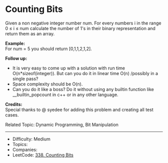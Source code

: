 # Counting Bits

Given a non negative integer number num. For every numbers i in the range 0 ≤ i ≤ num calculate the number of 1's in their binary representation and return them as an array.

**Example:**  
For num = 5 you should return [0,1,1,2,1,2].

**Follow up:**

* It is very easy to come up with a solution with run time O(n*sizeof(integer)). But can you do it in linear time O(n) /possibly in a single pass?
* Space complexity should be O(n).
* Can you do it like a boss? Do it without using any builtin function like __builtin_popcount in c++ or in any other language.

**Credits:**  
Special thanks to @ syedee for adding this problem and creating all test cases.

Related Topic: Dynamic Programming, Bit Manipulation

---

* Difficulty: Medium
* Topics: 
* Companies: 
* LeetCode: [338. Counting Bits](https://leetcode.com/problems/counting-bits/description/)
